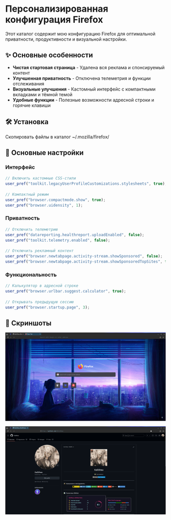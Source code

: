 # Персонализированная конфигурация Firefox

Этот каталог содержит мою конфигурацию Firefox для оптимальной приватности, продуктивности и визуальной настройки.

## ✨ Основные особенности

- **Чистая стартовая страница** - Удалена вся реклама и спонсируемый контент
- **Улучшенная приватность** - Отключена телеметрия и функции отслеживания
- **Визуальные улучшения** - Кастомный интерфейс с компактными вкладками и тёмной темой
- **Удобные функции** - Полезные возможности адресной строки и горячие клавиши

## 🛠 Установка

Скопировать файлы в каталог ~/.mozilla/firefox/

## 🔧 Основные настройки

### Интерфейс

```javascript
// Включить кастомные CSS-стили
user_pref("toolkit.legacyUserProfileCustomizations.stylesheets", true);

// Компактный режим
user_pref("browser.compactmode.show", true);
user_pref("browser.uidensity", 1);
```

### Приватность

```javascript
// Отключить телеметрию
user_pref("datareporting.healthreport.uploadEnabled", false);
user_pref("toolkit.telemetry.enabled", false);

// Отключить рекламный контент
user_pref("browser.newtabpage.activity-stream.showSponsored", false);
user_pref("browser.newtabpage.activity-stream.showSponsoredTopSites", false);
```

### Функциональность

```javascript
// Калькулятор в адресной строке
user_pref("browser.urlbar.suggest.calculator", true);

// Открывать предыдущую сессию
user_pref("browser.startup.page", 3);
```

## 🎨 Скриншоты

![Пример интерфейса](./assets/img-1.png)

![Пример интерфейса](./assets/img-2.png)
